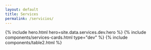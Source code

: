 ```yaml
---
layout: default
title: Services
permalink: /servicios/
---
```


{% include hero.html hero=site.data.services.dev.hero %}
{% include components/services-cards.html type="dev" %}
{% include components/table2.html %}
